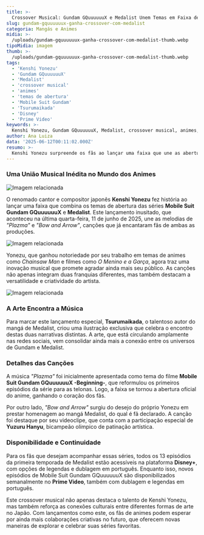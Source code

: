 ```yaml
---
title: >-
  Crossover Musical: Gundam GQuuuuuuX e Medalist Unem Temas em Faixa de Kenshi Yonezu
slug: gundam-gquuuuuux-ganha-crossover-com-medalist
categoria: Mangás e Animes
midia: >-
  /uploads/gundam-gquuuuuux-ganha-crossover-com-medalist-thumb.webp
tipoMidia: imagem
thumb: >-
  /uploads/gundam-gquuuuuux-ganha-crossover-com-medalist-thumb.webp
tags:
  - 'Kenshi Yonezu'
  - 'Gundam GQuuuuuuX'
  - 'Medalist'
  - 'crossover musical'
  - 'animes'
  - 'temas de abertura'
  - 'Mobile Suit Gundam'
  - 'Tsurumaikada'
  - 'Disney'
  - 'Prime Video'
keywords: >-
  Kenshi Yonezu, Gundam GQuuuuuuX, Medalist, crossover musical, animes, temas de abertura, Mobile Suit Gundam, Tsurumaikada, Disney+, Prime Video
author: Ana Luiza
data: '2025-06-12T00:11:02.000Z'
resumo: >-
  Kenshi Yonezu surpreende os fãs ao lançar uma faixa que une as aberturas de Mobile Suit Gundam GQuuuuuuX e Medalist. A colaboração ainda ganha ilustração exclusiva do autor do mangá de Medalist.
---
```


### Uma União Musical Inédita no Mundo dos Animes

![Imagem relacionada](/uploads/gundam-gquuuuuux-ganha-crossover-com-medalist-0.webp)

O renomado cantor e compositor japonês **Kenshi Yonezu** fez história ao lançar uma faixa que combina os temas de abertura das séries **Mobile Suit Gundam GQuuuuuuX** e **Medalist**. Este lançamento inusitado, que aconteceu na última quarta-feira, 11 de junho de 2025, une as melodias de _"Plazma"_ e _"Bow and Arrow"_, canções que já encantaram fãs de ambas as produções.

![Imagem relacionada](/uploads/gundam-gquuuuuux-ganha-crossover-com-medalist-1.webp)

Yonezu, que ganhou notoriedade por seu trabalho em temas de animes como _Chainsaw Man_ e filmes como _O Menino e a Garça_, agora traz uma inovação musical que promete agradar ainda mais seu público. As canções não apenas integram duas franquias diferentes, mas também destacam a versatilidade e criatividade do artista.

![Imagem relacionada](/uploads/gundam-gquuuuuux-ganha-crossover-com-medalist-2.webp)

### A Arte Encontra a Música

Para marcar este lançamento especial, **Tsurumaikada**, o talentoso autor do mangá de Medalist, criou uma ilustração exclusiva que celebra o encontro destas duas narrativas distintas. A arte, que está circulando amplamente nas redes sociais, vem consolidar ainda mais a conexão entre os universos de Gundam e Medalist.

### Detalhes das Canções

A música _"Plazma"_ foi inicialmente apresentada como tema do filme **Mobile Suit Gundam GQuuuuuuX -Beginning-**, que reformulou os primeiros episódios da série para as telonas. Logo, a faixa se tornou a abertura oficial do anime, ganhando o coração dos fãs.

Por outro lado, _"Bow and Arrow"_ surgiu do desejo do próprio Yonezu em prestar homenagem ao mangá Medalist, do qual é fã declarado. A canção foi destaque por seu videoclipe, que conta com a participação especial de **Yuzuru Hanyu**, bicampeão olímpico de patinação artística.

### Disponibilidade e Continuidade

Para os fãs que desejam acompanhar essas séries, todos os 13 episódios da primeira temporada de Medalist estão acessíveis na plataforma **Disney+**, com opções de legendas e dublagem em português. Enquanto isso, novos episódios de Mobile Suit Gundam GQuuuuuuX são disponibilizados semanalmente no **Prime Video**, também com dublagem e legendas em português.

Este crossover musical não apenas destaca o talento de Kenshi Yonezu, mas também reforça as conexões culturais entre diferentes formas de arte no Japão. Com lançamentos como este, os fãs de animes podem esperar por ainda mais colaborações criativas no futuro, que oferecem novas maneiras de explorar e celebrar suas séries favoritas.